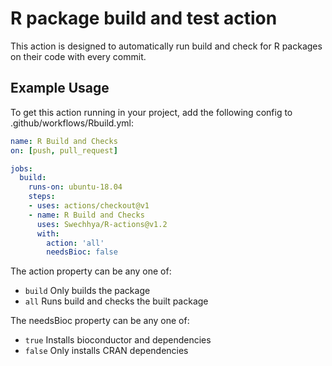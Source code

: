 # R package build and test action

This action is designed to automatically run build and check for R packages on their code with every commit.

## Example Usage
To get this action running in your project, add the following config to .github/workflows/Rbuild.yml:
```yml
name: R Build and Checks
on: [push, pull_request]

jobs:
  build:
    runs-on: ubuntu-18.04
    steps:
    - uses: actions/checkout@v1
    - name: R Build and Checks
      uses: Swechhya/R-actions@v1.2
      with:
        action: 'all'
        needsBioc: false
```

The action property can be any one of:
- `build` Only builds the package
- `all` Runs build and checks the built package

The needsBioc property can be any one of:
- `true` Installs bioconductor and dependencies
- `false` Only installs CRAN dependencies

